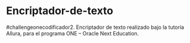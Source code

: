 # Encriptador-de-texto
#challengeonecodificador2. Encriptador de texto realizado bajo la tutoría Allura, para el programa ONE – Oracle Next Education.
